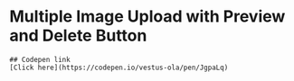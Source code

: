 # Multiple Image Upload with Preview and Delete Button

```
## Codepen link
[Click here](https://codepen.io/vestus-ola/pen/JgpaLq)

```
